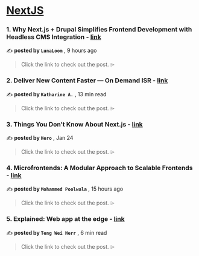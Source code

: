
<h1><a href=https://medium.com/tag/nextjs/recommended target="_blank" rel="noopener noreferrer">NextJS</a></h1>
<h3>1. Why Next.js + Drupal Simplifies Frontend Development with Headless CMS Integration - <a href=https://medium.com/@LunaLoom/why-next-js-drupal-simplifies-frontend-development-with-headless-cms-integration-b6b20a11c0ca?source=tag_recommended_feed---------0-84----------nextjs----------fb6fcf3d_e62d_4769_a3a8_f803ef640a5d------- target="_blank" rel="noopener noreferrer">link</a></h3>

✍️ **posted by `LunaLoom`** <date> , 9 hours ago</date>

<blockquote>Click the link to check out the post. ⌲</blockquote>

<h3>2. Deliver New Content Faster — On Demand ISR - <a href=https://medium.com/stackademic/on-demand-incremental-static-regeneration-3aac500641d8?source=tag_recommended_feed---------1-107----------nextjs----------fb6fcf3d_e62d_4769_a3a8_f803ef640a5d------- target="_blank" rel="noopener noreferrer">link</a></h3>

✍️ **posted by `Katharine A.`** <date> , 13 min read</date>

<blockquote>Click the link to check out the post. ⌲</blockquote>

<h3>3. Things You Don’t Know About Next.js - <a href=https://medium.com/javascript-in-plain-english/things-you-dont-know-about-next-js-02ee54cb5b7f?source=tag_recommended_feed---------2-85----------nextjs----------fb6fcf3d_e62d_4769_a3a8_f803ef640a5d------- target="_blank" rel="noopener noreferrer">link</a></h3>

✍️ **posted by `Hero`** <date> , Jan 24</date>

<blockquote>Click the link to check out the post. ⌲</blockquote>

<h3>4. Microfrontends: A Modular Approach to Scalable Frontends - <a href=https://medium.com/@mohammed.poolwala_1888/microfrontends-a-modular-approach-to-scalable-frontends-5a40e657c825?source=tag_recommended_feed---------3-84----------nextjs----------fb6fcf3d_e62d_4769_a3a8_f803ef640a5d------- target="_blank" rel="noopener noreferrer">link</a></h3>

✍️ **posted by `Mohammed Poolwala`** <date> , 15 hours ago</date>

<blockquote>Click the link to check out the post. ⌲</blockquote>

<h3>5. Explained: Web app at the edge - <a href=https://medium.com/gitconnected/explained-web-app-at-the-edge-fb391985a0a5?source=tag_recommended_feed---------4-107----------nextjs----------fb6fcf3d_e62d_4769_a3a8_f803ef640a5d------- target="_blank" rel="noopener noreferrer">link</a></h3>

✍️ **posted by `Teng Wei Herr`** <date> , 6 min read</date>

<blockquote>Click the link to check out the post. ⌲</blockquote>

